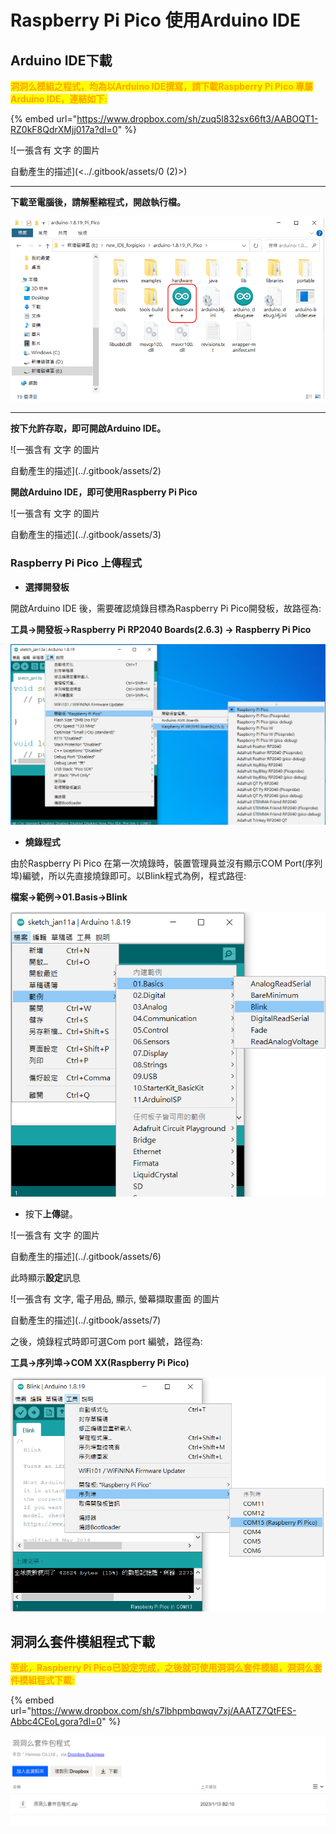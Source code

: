 # Raspberry Pi Pico 使用Arduino IDE

## Arduino IDE下載 <a href="#_toc124882497" id="_toc124882497"></a>

<mark style="color:orange;background-color:yellow;">**洞洞么模組之程式，均為以Arduino IDE撰寫，請下載Raspberry Pi Pico 專屬 Arduino IDE，連結如下:**</mark>

{% embed url="https://www.dropbox.com/sh/zuq5l832sx66ft3/AABOQT1-RZ0kF8QdrXMjj017a?dl=0" %}

![一張含有 文字 的圖片

自動產生的描述](<../.gitbook/assets/0 (2)>)

****

**下載至電腦後，請解壓縮程式，開啟執行檔。**

![](<../.gitbook/assets/1 (4)>)

****

**按下允許存取，即可開啟Arduino IDE。**

![一張含有 文字 的圖片

自動產生的描述](../.gitbook/assets/2)

**開啟Arduino IDE，即可使用Raspberry Pi Pico**

![一張含有 文字 的圖片

自動產生的描述](../.gitbook/assets/3)

### Raspberry Pi Pico 上傳程式 <a href="#_hlk124512920" id="_hlk124512920"></a>

* **選擇開發板**

開啟Arduino IDE 後，需要確認燒錄目標為Raspberry Pi Pico開發板，故路徑為:

**工具->開發板->Raspberry Pi RP2040 Boards(2.6.3) -> Raspberry Pi Pico**

![](../.gitbook/assets/4)



* **燒錄程式**

由於Raspberry Pi Pico 在第一次燒錄時，裝置管理員並沒有顯示COM Port(序列埠)編號，所以先直接燒錄即可。以Blink程式為例，程式路徑:

**檔案->範例->01.Basis->Blink**

![](../.gitbook/assets/5)



* 按下**上傳**鍵。

![一張含有 文字 的圖片

自動產生的描述](../.gitbook/assets/6)

此時顯示**設定**訊息

![一張含有 文字, 電子用品, 顯示, 螢幕擷取畫面 的圖片

自動產生的描述](../.gitbook/assets/7)

之後，燒錄程式時即可選Com port 編號，路徑為:

**工具->序列埠->COM XX(Raspberry Pi Pico)**

![](../.gitbook/assets/8)

## 洞洞么套件模組程式下載

<mark style="color:orange;background-color:yellow;">**至此，Raspberry Pi Pico已設定完成，之後就可使用洞洞么套件模組，洞洞么套件模組程式下載:**</mark>

{% embed url="https://www.dropbox.com/sh/s7lbhpmbqwqv7xj/AAATZ7QtFES-Abbc4CEoLgora?dl=0" %}

![](../.gitbook/assets/9)
